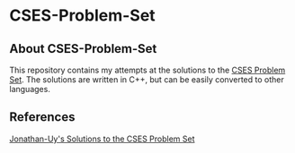 # CSES-Problem-Set

## About CSES-Problem-Set

This repository contains my attempts at the solutions to the [CSES Problem Set](https://cses.fi/problemset/). The solutions are written in C++, but can be easily converted to other languages.

## References

[Jonathan-Uy's Solutions to the CSES Problem Set](https://github.com/Jonathan-Uy/CSES-Solutions)
